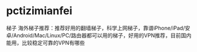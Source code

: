 # pctizimianfei
梯子 海外梯子推荐：推荐好用的翻墙梯子，科学上网梯子，靠谱iPhone/iPad/安卓/Android/Mac/Linux/PC/路由器都可以用的梯子，好用的VPN推荐，目前国内能用，比较稳定可靠的VPN有哪些
